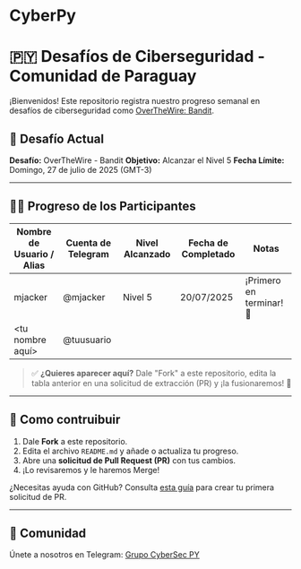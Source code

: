 # CyberPy
# 🇵🇾 Desafíos de Ciberseguridad - Comunidad de Paraguay

¡Bienvenidos! Este repositorio registra nuestro progreso semanal en desafíos de ciberseguridad como [OverTheWire: Bandit](https://overthewire.org/wargames/bandit/).

## 🎯 Desafío Actual

**Desafío:** OverTheWire - Bandit
**Objetivo:** Alcanzar el Nivel 5
**Fecha Límite:** Domingo, 27 de julio de 2025 (GMT-3)

---

## 🧑‍💻 Progreso de los Participantes

| Nombre de Usuario / Alias | Cuenta de Telegram | Nivel Alcanzado | Fecha de Completado | Notas |
|------------------|------------------|----------------|-----------------|-------|
| mjacker | @mjacker | Nivel 5 | 20/07/2025 | ¡Primero en terminar! 🚀 |
| <tu nombre aquí> | @tuusuario | | | |

> ✅ **¿Quieres aparecer aquí?** Dale "Fork" a este repositorio, edita la tabla anterior en una solicitud de extracción (PR) y ¡la fusionaremos! 🎉

---

## 🤝 Como contruibuir

1. Dale **Fork** a este repositorio.
2. Edita el archivo `README.md` y añade o actualiza tu progreso.
3. Abre una **solicitud de Pull Request (PR)** con tus cambios.
4. ¡Lo revisaremos y le haremos Merge!

¿Necesitas ayuda con GitHub? Consulta [esta guía](https://docs.github.com/en/get-started/quickstart/contributing-to-projects) para crear tu primera solicitud de PR.

---
## 💬 Comunidad

Únete a nosotros en Telegram: [Grupo CyberSec PY](https://t.me/CiberseguridadPY)

